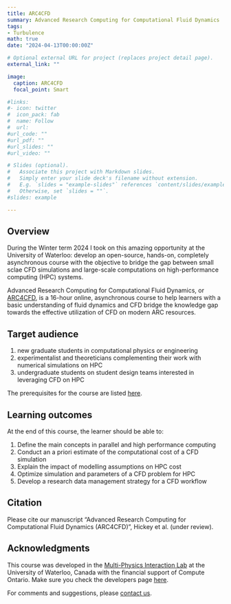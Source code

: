 ```yaml
---
title: ARC4CFD
summary: Advanced Research Computing for Computational Fluid Dynamics
tags:
- Turbulence
math: true
date: "2024-04-13T00:00:00Z"

# Optional external URL for project (replaces project detail page).
external_link: ""

image:
  caption: ARC4CFD
  focal_point: Smart

#links:
#- icon: twitter
#  icon_pack: fab
#  name: Follow
#  url: 
#url_code: ""
#url_pdf: ""
#url_slides: ""
#url_video: ""

# Slides (optional).
#   Associate this project with Markdown slides.
#   Simply enter your slide deck's filename without extension.
#   E.g. `slides = "example-slides"` references `content/slides/example-slides.md`.
#   Otherwise, set `slides = ""`.
#slides: example

---
```


## Overview

During the Winter term 2024 I took on this amazing opportunity at the University of Waterloo: develop an open-source, hands-on, completely asynchronous course with the objective to bridge the gap between small sclae CFD simulations and large-scale computations on high-performance computing (HPC) systems.

Advanced Research Computing for Computational Fluid Dynamics, or [ARC4CFD](https://arc4cfd.github.io/), is a 16-hour online, asynchronous course to help learners with a basic understanding of fluid dynamics and CFD bridge the knowledge gap towards the effective utilization of CFD on modern ARC resources.

## Target audience

1. new graduate students in computational physics or engineering
2. experimentalist and theoreticians complementing their work with numerical simulations on HPC
3. undergraduate students on student design teams interested in leveraging CFD on HPC

The prerequisites for the course are listed [here](https://arc4cfd.github.io/prereqs/).

## Learning outcomes

At the end of this course, the learner should be able to:

1. Define the main concepts in parallel and high performance computing
2. Conduct an a priori estimate of the computational cost of a CFD simulation
3. Explain the impact of modelling assumptions on HPC cost
4. Optimize simulation and parameters of a CFD problem for HPC
5. Develop a research data management strategy for a CFD workflow

## Citation 
Please cite our manuscript “Advanced Research Computing for Computational Fluid Dynamics (ARC4CFD)”, Hickey et al. (under review).

## Acknowledgments
This course was developed in the [Multi-Physics Interaction Lab](https://www.mpilab.ca/) at the University of Waterloo, Canada with the financial support of Compute Ontario. Make sure you check the developers page [here](https://arc4cfd.github.io/course_developers/).

For comments and suggestions, please [contact us](https://arc4cfd.github.io/contact/).

